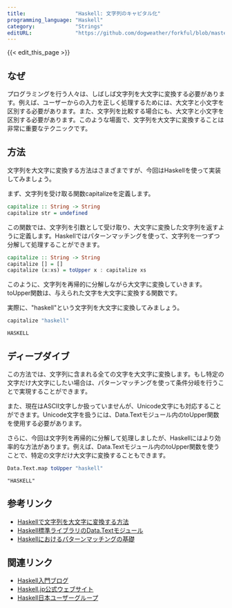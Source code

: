 ```yaml
---
title:                "Haskell: 文字列のキャピタル化"
programming_language: "Haskell"
category:             "Strings"
editURL:              "https://github.com/dogweather/forkful/blob/master/content/ja/haskell/capitalizing-a-string.md"
---
```


{{< edit_this_page >}}

## なぜ

プログラミングを行う人々は、しばしば文字列を大文字に変換する必要があります。例えば、ユーザーからの入力を正しく処理するためには、大文字と小文字を区別する必要があります。また、文字列を比較する場合にも、大文字と小文字を区別する必要があります。このような場面で、文字列を大文字に変換することは非常に重要なテクニックです。

## 方法

文字列を大文字に変換する方法はさまざまですが、今回はHaskellを使って実装してみましょう。

まず、文字列を受け取る関数capitalizeを定義します。

```Haskell
capitalize :: String -> String
capitalize str = undefined
```

この関数では、文字列を引数として受け取り、大文字に変換した文字列を返すように定義します。Haskellではパターンマッチングを使って、文字列を一つずつ分解して処理することができます。

```Haskell
capitalize :: String -> String
capitalize [] = []
capitalize (x:xs) = toUpper x : capitalize xs
```

このように、文字列を再帰的に分解しながら大文字に変換していきます。toUpper関数は、与えられた文字を大文字に変換する関数です。

実際に、"haskell"という文字列を大文字に変換してみましょう。

```Haskell
capitalize "haskell" 
```
```
HASKELL
```

## ディープダイブ

この方法では、文字列に含まれる全ての文字を大文字に変換します。もし特定の文字だけ大文字にしたい場合は、パターンマッチングを使って条件分岐を行うことで実現することができます。

また、現在はASCII文字しか扱っていませんが、Unicode文字にも対応することができます。Unicode文字を扱うには、Data.Textモジュール内のtoUpper関数を使用する必要があります。

さらに、今回は文字列を再帰的に分解して処理しましたが、Haskellにはより効率的な方法があります。例えば、Data.Textモジュール内のtoUpper関数を使うことで、特定の文字だけ大文字に変換することもできます。

```Haskell
Data.Text.map toUpper "haskell"
```
```
"HASKELL"
```

## 参考リンク

- [Haskellで文字列を大文字に変換する方法](https://www.yesodweb.com/book/shakespearean-templates.html#shakespearean-環境)
- [Haskell標準ライブラリのData.Textモジュール](https://hackage.haskell.org/package/text/docs/Data-Text.html)
- [Haskellにおけるパターンマッチングの基礎](https://medium.com/彼女と彼氏の研究日誌/haskell-におけるパターンマッチングの基礎-79972a9b5275)

## 関連リンク

- [Haskell入門ブログ](https://haskelltutorial.net/)
- [Haskell.jp公式ウェブサイト](https://haskell.jp/)
- [Haskell日本ユーザーグループ](https://haskell.jp/users.html)